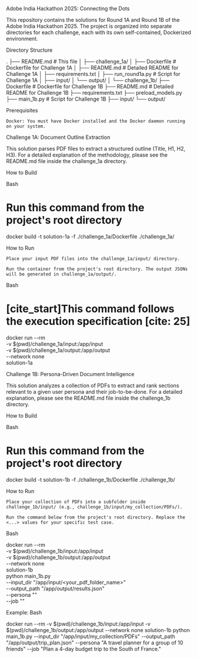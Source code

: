 Adobe India Hackathon 2025: Connecting the Dots

This repository contains the solutions for Round 1A and Round 1B of the Adobe India Hackathon 2025. The project is organized into separate directories for each challenge, each with its own self-contained, Dockerized environment.

Directory Structure

.
├── README.md                          # This file
│
├── challenge_1a/
│   ├── Dockerfile                     # Dockerfile for Challenge 1A
│   ├── README.md                      # Detailed README for Challenge 1A
│   ├── requirements.txt
│   ├── run_round1a.py                 # Script for Challenge 1A
│   ├── input/
│   └── output/
│
└── challenge_1b/
    ├── Dockerfile                     # Dockerfile for Challenge 1B
    ├── README.md                      # Detailed README for Challenge 1B
    ├── requirements.txt
    ├── preload_models.py
    ├── main_1b.py                     # Script for Challenge 1B
    ├── input/
    └── output/

Prerequisites

    Docker: You must have Docker installed and the Docker daemon running on your system.

Challenge 1A: Document Outline Extraction

This solution parses PDF files to extract a structured outline (Title, H1, H2, H3). For a detailed explanation of the methodology, please see the README.md file inside the challenge_1a directory.

How to Build

Bash

# Run this command from the project's root directory
docker build -t solution-1a -f ./challenge_1a/Dockerfile ./challenge_1a/

How to Run

    Place your input PDF files into the challenge_1a/input/ directory.

    Run the container from the project's root directory. The output JSONs will be generated in challenge_1a/output/.

Bash

# [cite_start]This command follows the execution specification [cite: 25]
docker run --rm \
  -v $(pwd)/challenge_1a/input:/app/input \
  -v $(pwd)/challenge_1a/output:/app/output \
  --network none \
  solution-1a

Challenge 1B: Persona-Driven Document Intelligence

This solution analyzes a collection of PDFs to extract and rank sections relevant to a given user persona and their job-to-be-done. For a detailed explanation, please see the README.md file inside the challenge_1b directory.

How to Build

Bash

# Run this command from the project's root directory
docker build -t solution-1b -f ./challenge_1b/Dockerfile ./challenge_1b/

How to Run

    Place your collection of PDFs into a subfolder inside challenge_1b/input/ (e.g., challenge_1b/input/my_collection/PDFs/).

    Run the command below from the project's root directory. Replace the <...> values for your specific test case.

Bash

docker run --rm \
  -v $(pwd)/challenge_1b/input:/app/input \
  -v $(pwd)/challenge_1b/output:/app/output \
  --network none \
  solution-1b \
  python main_1b.py \
    --input_dir "/app/input/<your_pdf_folder_name>" \
    --output_path "/app/output/results.json" \
    --persona "<Your Test Persona Description>" \
    --job "<The job your test persona needs to do>"

Example:
Bash

docker run --rm -v $(pwd)/challenge_1b/input:/app/input -v $(pwd)/challenge_1b/output:/app/output --network none solution-1b python main_1b.py --input_dir "/app/input/my_collection/PDFs" --output_path "/app/output/trip_plan.json" --persona "A travel planner for a group of 10 friends" --job "Plan a 4-day budget trip to the South of France."

